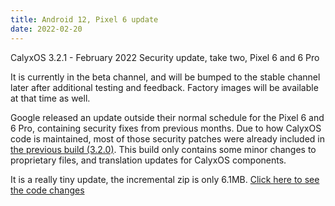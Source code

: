 ```yaml
---
title: Android 12, Pixel 6 update
date: 2022-02-20
---
```


CalyxOS 3.2.1 - February 2022 Security update, take two, Pixel 6 and 6 Pro

It is currently in the beta channel, and will be bumped to the stable channel later after additional testing and feedback. Factory images will be available at that time as well.

Google released an update outside their normal schedule for the Pixel 6 and 6 Pro, containing security fixes from previous months. Due to how CalyxOS code is maintained, most of those security patches were already included in [the previous build (3.2.0)](https://calyxos.org/news/2022/02/09/android-12-feb-security-update/). This build only contains some minor changes to proprietary files, and translation updates for CalyxOS components.

It is a really tiny update, the incremental zip is only 6.1MB. [Click here to see the code changes](https://review.calyxos.org/q/topic:feb22-2)
